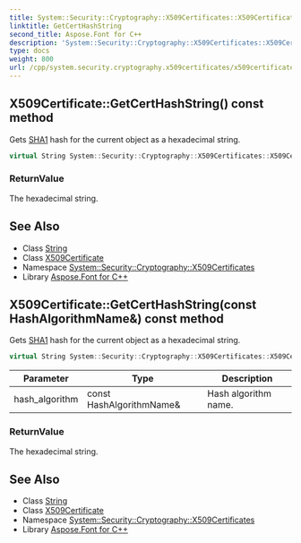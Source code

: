 ```yaml
---
title: System::Security::Cryptography::X509Certificates::X509Certificate::GetCertHashString method
linktitle: GetCertHashString
second_title: Aspose.Font for C++
description: 'System::Security::Cryptography::X509Certificates::X509Certificate::GetCertHashString method. Gets SHA1 hash for the current object as a hexadecimal string in C++.'
type: docs
weight: 800
url: /cpp/system.security.cryptography.x509certificates/x509certificate/getcerthashstring/
---
```

## X509Certificate::GetCertHashString() const method


Gets [SHA1](../../../system.security.cryptography/sha1/) hash for the current object as a hexadecimal string.

```cpp
virtual String System::Security::Cryptography::X509Certificates::X509Certificate::GetCertHashString() const
```


### ReturnValue

The hexadecimal string.

## See Also

* Class [String](../../../system/string/)
* Class [X509Certificate](../)
* Namespace [System::Security::Cryptography::X509Certificates](../../)
* Library [Aspose.Font for C++](../../../)
## X509Certificate::GetCertHashString(const HashAlgorithmName\&) const method


Gets [SHA1](../../../system.security.cryptography/sha1/) hash for the current object as a hexadecimal string.

```cpp
virtual String System::Security::Cryptography::X509Certificates::X509Certificate::GetCertHashString(const HashAlgorithmName &hash_algorithm) const
```


| Parameter | Type | Description |
| --- | --- | --- |
| hash_algorithm | const HashAlgorithmName\& | Hash algorithm name. |

### ReturnValue

The hexadecimal string.

## See Also

* Class [String](../../../system/string/)
* Class [X509Certificate](../)
* Namespace [System::Security::Cryptography::X509Certificates](../../)
* Library [Aspose.Font for C++](../../../)
